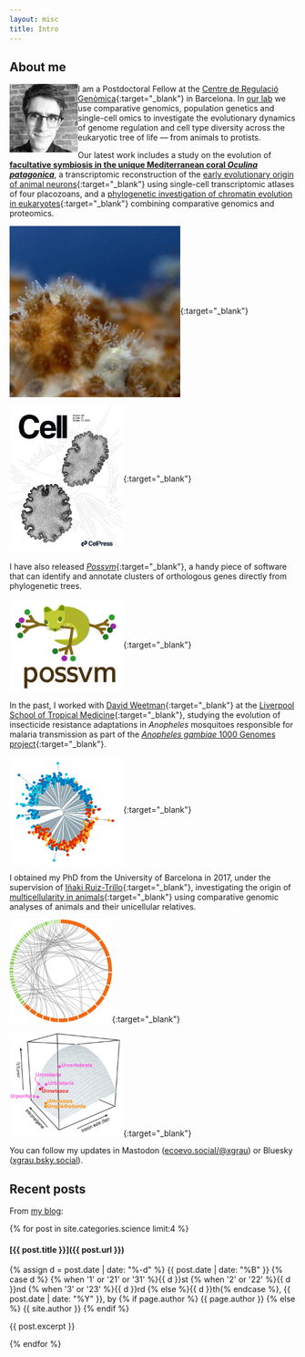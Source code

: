 ```yaml
---
layout: misc
title: Intro
---
```


## About me

<img align="left" width="120" height="120" src="/assets/img/perfil_original.png" alt="Profile pic" class="circular-square">

I am a Postdoctoral Fellow at the [Centre de Regulació Genòmica](https://www.crg.cat/){:target="_blank"} in Barcelona. In [our lab](https://www.sebepedroslab.org/) we use comparative genomics, population genetics and single-cell omics to investigate the evolutionary dynamics of genome regulation and cell type diversity across the eukaryotic tree of life — from animals to protists.

Our latest work includes a study on the evolution of [**facultative symbiosis in the unique Mediterranean coral *Oculina patagonica***]([url](https://www.nature.com/articles/s41586-025-09623-6)), a transcriptomic reconstruction of the [early evolutionary origin of animal neurons](https://www.cell.com/cell/fulltext/S0092-8674(23)00917-0){:target="_blank"} using single-cell transcriptomic atlases of four placozoans, and a [phylogenetic investigation of chromatin evolution in eukaryotes](https://www.nature.com/articles/s41559-022-01771-6){:target="_blank"} combining comparative genomics and proteomics.

[<img width="300" src="/assets/img/oculina_small.jpg" alt="Partially bleached Oculina patagonica colony" align="center" class="circular-square">](https://www.nature.com/articles/s41586-025-09623-6){:target="_blank"}

[<img width="200" src="/assets/img/cover.tif.jpg" alt="Cell cover 12oct23" align="center">](https://www.cell.com/cell/fulltext/S0092-8674(23)00917-0){:target="_blank"}

I have also released [*Possvm*](https://github.com/xgrau/possvm-orthology/){:target="_blank"}, a handy piece of software that can identify and annotate clusters of orthologous genes directly from phylogenetic trees.

[<img width="200" src="/assets/img/possvm-logo.png" alt="Possvm logo" align="center">](https://github.com/xgrau/possvm-orthology/){:target="_blank"}

In the past, I worked with [David Weetman](https://www.lstmed.ac.uk/about/people/dr-david-weetman){:target="_blank"} at the [Liverpool School of Tropical Medicine](https://www.lstmed.ac.uk){:target="_blank"}, studying the evolution of insecticide resistance adaptations in *Anopheles* mosquitoes responsible for malaria transmission as part of the [*Anopheles gambiae* 1000 Genomes project](https://www.malariagen.net/project/ag1000g/){:target="_blank"}.

[<img align="center" width="200" src="/assets/img/phylo-agam.png">](https://academic.oup.com/mbe/article/37/10/2900/5843798){:target="_blank"}

I obtained my PhD from the University of Barcelona in 2017, under the supervision of [Iñaki Ruiz-Trillo](http://multicellgenome.com/){:target="_blank"}, investigating the origin of [multicellularity in animals](https://www.sciencemag.org/news/2018/06/momentous-transition-multicellular-life-may-not-have-been-so-hard-after-all){:target="_blank"} using comparative genomic analyses of animals and their unicellular relatives.

[<img width="180" src="/assets/img/microsynteny-climcowc.png">](https://elifesciences.org/articles/26036){:target="_blank"}

[<img align="centre" width="200" src="/assets/img/asfig.png">](https://genomebiology.biomedcentral.com/articles/10.1186/s13059-018-1499-9){:target="_blank"}

You can follow my updates in Mastodon (<a rel="me" href="https://ecoevo.social/@xgrau">ecoevo.social/@xgrau</a>) or Bluesky (<a rel="me" href="https://bsky.app/profile/xgrau.bsky.social">xgrau.bsky.social</a>).


## Recent posts

From [my blog](/pages/blog.html):

{% for post in site.categories.science limit:4 %}

#### [{{ post.title }}]({{ post.url }})

<span class="post-date"> {% assign d = post.date | date: "%-d"  %} {{ post.date | date: "%B" }} {% case d %} {% when '1' or '21' or '31' %}{{ d }}st {% when '2' or '22' %}{{ d }}nd {% when '3' or '23' %}{{ d }}rd  {% else %}{{ d }}th{% endcase %}, {{ post.date | date: "%Y" }}, by {% if page.author %} {{ page.author }} {% else %} {{ site.author }} {% endif %} </span>

{{ post.excerpt }}

{% endfor %}
